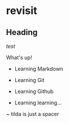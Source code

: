# revisit

## Heading

*test*

What's up!

* Learning Markdown
* Learning Git

* Learning Github
* Learning learning...

~ tilda is just a spacer
